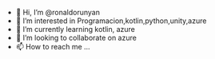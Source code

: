 - 👋 Hi, I’m @ronaldorunyan
- 👀 I’m interested in Programacion,kotlin,python,unity,azure
- 🌱 I’m currently learning kotlin, azure
- 💞️ I’m looking to collaborate on azure
- 📫 How to reach me ...

<!---
ronaldorunyan/ronaldorunyan is a ✨ special ✨ repository because its `README.md` (this file) appears on your GitHub profile.
You can click the Preview link to take a look at your changes.
--->
